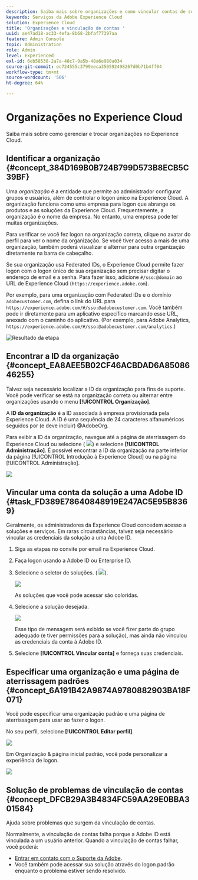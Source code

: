```yaml
---
description: Saiba mais sobre organizações e como vincular contas de soluções à Experience Cloud.
keywords: Serviços da Adobe Experience Cloud
solution: Experience Cloud
title: 'Organizações e vinculação de contas '
uuid: ae47ad18-ac33-4efa-8b68-2bfaf77397aa
feature: Admin Console
topic: Administration
role: Admin
level: Experienced
exl-id: 6eb58530-2a7a-48c7-9a5b-48a6e980a034
source-git-commit: ec724555c3799eeca350592498267d0b71b4ff04
workflow-type: tm+mt
source-wordcount: '506'
ht-degree: 64%

---
```


# Organizações no Experience Cloud

Saiba mais sobre como gerenciar e trocar organizações no Experience Cloud.

## Identificar a organização {#concept_384D169B0B724B799D573B8ECB5C39BF}

Uma *organização* é a entidade que permite ao administrador configurar grupos e usuários, além de controlar o logon único na Experience Cloud. A organização funciona como uma empresa para logon que abrange os produtos e as soluções da Experience Cloud. Frequentemente, a organização é o nome da empresa. No entanto, uma empresa pode ter muitas organizações.

Para verificar se você fez logon na organização correta, clique no avatar do perfil para ver o nome da organização. Se você tiver acesso a mais de uma organização, também poderá visualizar e alternar para outra organização diretamente na barra de cabeçalho.

Se sua organização usa Federated IDs, o Experience Cloud permite fazer logon com o logon único de sua organização sem precisar digitar o endereço de email e a senha. Para fazer isso, adicione `#/sso:@domain` ao URL de Experience Cloud (`https://experience.adobe.com`).

Por exemplo, para uma organização com Federated IDs e o domínio `adobecustomer.com`, defina o link do URL para `https://experience.adobe.com/#/sso:@adobecustomer.com`. Você também pode ir diretamente para um aplicativo específico marcando esse URL, anexado com o caminho do aplicativo. (Por exemplo, para Adobe Analytics, `https://experience.adobe.com/#/sso:@adobecustomer.com/analytics`.)

![Resultado da etapa](assets/organization-switch.png)

## Encontrar a ID da organização {#concept_EA8AEE5B02CF46ACBDAD6A8508646255}

Talvez seja necessário localizar a ID da organização para fins de suporte. Você pode verificar se está na organização correta ou alternar entre organizações usando o menu **[!UICONTROL Organização]**.

A **ID da organização** é a ID associada à empresa provisionada pela Experience Cloud. A ID é uma sequência de 24 caracteres alfanuméricos seguidos por (e deve incluir) @AdobeOrg.

Para exibir a ID da organização, navegue até a página de aterrissagem do Experience Cloud ou selecione ( ![](assets/menu-icon.png)) e selecione **[!UICONTROL Administração]**. É possível encontrar a ID da organização na parte inferior da página [!UICONTROL Introdução à Experience Cloud] ou na página [!UICONTROL Administração].

![](assets/administration-page.png)

## Vincular uma conta da solução a uma Adobe ID {#task_FD389E78640848919E247AC5E95B8369}

Geralmente, os administradores da Experience Cloud concedem acesso a soluções e serviços. Em raras circunstâncias, talvez seja necessário vincular as credenciais da solução a uma Adobe ID.

1. Siga as etapas no convite por email na Experience Cloud.
1. Faça logon usando a Adobe ID ou Enterprise ID.
1. Selecione o seletor de soluções. ( ![](assets/menu-icon.png)).

   ![](assets/solutions-active.png)

   As soluções que você pode acessar são coloridas.
1. Selecione a solução desejada.

   ![](assets/analytics-link-accounts.png)

   Esse tipo de mensagem será exibido se você fizer parte do grupo adequado (e tiver permissões para a solução), mas ainda não vinculou as credenciais da conta à Adobe ID.
1. Selecione **[!UICONTROL Vincular conta]** e forneça suas credenciais.

## Especificar uma organização e uma página de aterrissagem padrões {#concept_6A191B42A9874A9780882903BA18F071}

Você pode especificar uma organização padrão e uma página de aterrissagem para usar ao fazer o logon.

No seu perfil, selecione **[!UICONTROL Editar perfil]**.

![](assets/edit-profile.png)

Em Organização &amp; página inicial padrão, você pode personalizar a experiência de logon.

![](assets/default-organization.png)

## Solução de problemas de vinculação de contas {#concept_DFCB29A3B4834FC59AA29E0BBA301584}

Ajuda sobre problemas que surgem da vinculação de contas.

Normalmente, a vinculação de contas falha porque a Adobe ID está vinculada a um usuário anterior. Quando a vinculação de contas falhar, você poderá:

* [Entrar em contato com o Suporte da Adobe](https://experienceleague.adobe.com/?support-solution=General&amp;lang=pt-BR#support).
* Você também pode acessar sua solução através do logon padrão enquanto o problema estiver sendo resolvido.
